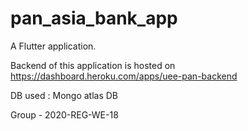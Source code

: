 # pan_asia_bank_app

A Flutter application.

Backend of this application is hosted on https://dashboard.heroku.com/apps/uee-pan-backend

DB used : Mongo atlas DB

Group - 2020-REG-WE-18


